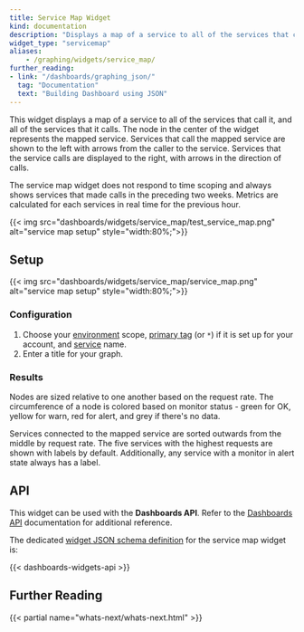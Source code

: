 ```yaml
---
title: Service Map Widget
kind: documentation
description: "Displays a map of a service to all of the services that call it, and all of the services that it calls."
widget_type: "servicemap"
aliases:
    - /graphing/widgets/service_map/
further_reading:
- link: "/dashboards/graphing_json/"
  tag: "Documentation"
  text: "Building Dashboard using JSON"
---
```


This widget displays a map of a service to all of the services that call it, and all of the services that it calls. The node in the center of the widget represents the mapped service. Services that call the mapped service are shown to the left with arrows from the caller to the service. Services that the service calls are displayed to the right, with arrows in the direction of calls.

The service map widget does not respond to time scoping and always shows services that made calls in the preceding two weeks. Metrics are calculated for each services in real time for the previous hour.

{{< img src="dashboards/widgets/service_map/test_service_map.png" alt="service map setup"  style="width:80%;">}}

## Setup

{{< img src="dashboards/widgets/service_map/service_map.png" alt="service map setup"  style="width:80%;">}}

### Configuration

1. Choose your [environment][1] scope, [primary tag][2] (or `*`) if it is set up for your account, and [service][3] name.
2. Enter a title for your graph.

### Results

Nodes are sized relative to one another based on the request rate. The circumference of a node is colored based on monitor status - green for OK, yellow for warn, red for alert, and grey if there's no data.

Services connected to the mapped service are sorted outwards from the middle by request rate. The five services with the highest requests are shown with labels by default. Additionally, any service with a monitor in alert state always has a label.

## API

This widget can be used with the **Dashboards API**. Refer to the [Dashboards API][4] documentation for additional reference.

The dedicated [widget JSON schema definition][5] for the service map widget is:

{{< dashboards-widgets-api >}}

## Further Reading

{{< partial name="whats-next/whats-next.html" >}}

[1]: /tracing/send_traces/
[2]: /tracing/guide/setting_primary_tags_to_scope/
[3]: /tracing/visualization/service/
[4]: /api/v1/dashboards/
[5]: /dashboards/graphing_json/widget_json/
